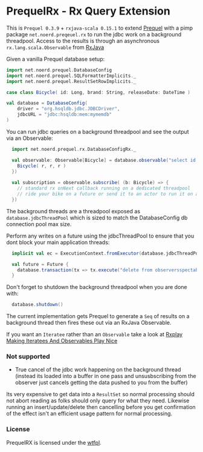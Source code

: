 PrequelRx - Rx Query Extension 
==============================

This is ```Prequel 0.3.9``` + ```rxjava-scala 0.15.1``` to extend [Prequel](https://github.com/jpersson/prequel/wiki) with a pimp package ```net.noerd.preqeuel.rx``` to run the jdbc work on a background threadpool. Access to the results is through an asynchronous ```rx.lang.scala.Observable``` from [RxJava](https://github.com/Netflix/RxJava/wiki)

Given a vanilla Prequel database setup: 

```scala
import net.noerd.prequel.DatabaseConfig
import net.noerd.prequel.SQLFormatterImplicits._
import net.noerd.prequel.ResultSetRowImplicits._

case class Bicycle( id: Long, brand: String, releaseDate: DateTime )

val database = DatabaseConfig(
    driver = "org.hsqldb.jdbc.JDBCDriver",
    jdbcURL = "jdbc:hsqldb:mem:mymemdb"
)
```

You can run jdbc queries on a background threadpool and see the output via an Observable:  

```scala
  import net.noerd.prequel.rx.DatabaseConfigRx._ 

  val observable: Observable[Bicycle] = database.observable("select id, brand, release_date from bicycles", r => {
    Bicycle( r, r, r ) 
  })
  
  val subscription = observable.subscribe( (b: Bicycle) => {
    // standard rx onNext callback running on a dedicated threadpool
    // ride your bike on a future or send it to an actor to run it on another set of threads
  })
```

The background threads are a threadpool exposed as ```database.jdbcThreadPool``` which is sized to match the DatabaseConfig db connection pool max size. 

Perform any writes on a future using the jdbcThreadPool to ensure that you dont block your main application threads: 

```scala
  implicit val ec = ExecutionContext.fromExecutor(database.jdbcThreadPool)

  val future = Future {
    database.transaction(tx => tx.execute("delete from observersspectable where name = ?", "test1"))
  }
```

Don't forget to shutdown the background threadpool when you are done with: 

```scala
  database.shutdown()
```

The current implementation gets Prequel to generate a ```Seq``` of results on a background thread then fires these out via an RxJava Observable.   

If you want an ```Iteratee``` rather than an ```Observable``` take a look at [Rxplay Making Iteratees And Observables Play Nice](http://bryangilbert.com/code/2013/10/22/rxPlay-making-iteratees-and-observables-play-nice/)

### Not supported

 * True cancel of the jdbc work happening on the background thread (instead its loaded into a buffer in one pass and unsusbscribing from the observer just cancels getting the data pushed to you from the buffer) 

Its very expensive to get data into a ```ResultSet``` so normal processing should not abort reading as folks should only query for what they need. Likewise running an insert/update/delete then cancelling before you get confirmation of the effect isn't an efficient usage pattern for normal processing. 

### License

PrequelRX is licensed under the [wtfpl](http://sam.zoy.org/wtfpl/).